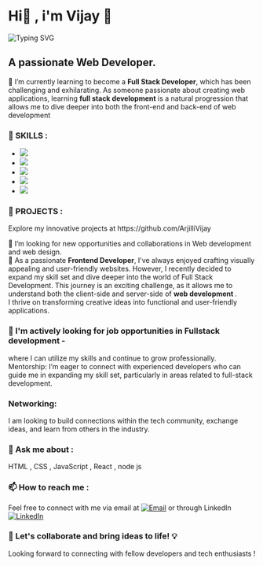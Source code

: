 <h1> Hi👋 , i'm Vijay 🙂 </h1><img src ="https://readme-typing-svg.herokuapp.com?font=Yellows&color=8803FC&size=24&lines=I'm+a+Passionate+Web+Developer.;Full-stack+Developer.; AI+Tools+Enthusiast.;An+Open-Source+Enthusiast +!.;" alt="Typing SVG" >
<h2>A passionate Web Developer.</h2>

 🌱 I’m currently learning  to become a  <b>Full Stack Developer</b>, which has been challenging and exhilarating.
 As someone passionate about creating web applications, learning <b>full stack development</b> is a natural progression that allows me to dive deeper into both the front-end and back-end of web development
<h3>🔭 SKILLS : </h3>

  - ![](https://img.shields.io/badge/HTML5-E34F26?style=for-the-badge&logo=html5&logoColor=white)
  - ![](https://img.shields.io/badge/CSS3-1572B6?style=for-the-badge&logo=css3&logoColor=white)
  - ![](https://img.shields.io/badge/JavaScript-F7DF1E?style=for-the-badge&logo=javascript&logoColor=black)
  - ![](https://img.shields.io/badge/React-20232A?style=for-the-badge&logo=react&logoColor=61DAFB)
  - ![](https://img.shields.io/badge/Node.js-43853D?style=for-the-badge&logo=node.js&logoColor=white)
<h3>💼 PROJECTS :</h3>
Explore my innovative projects at https://github.com/ArjilliVijay

 👯 I’m looking for  new opportunities and collaborations in Web development and web design.<br>
 🎀 As a passionate <b>Frontend Developer</b>, I've always enjoyed crafting visually appealing and user-friendly websites. 
 However, I recently decided to expand my skill set and dive deeper into the world of Full Stack Development. 
 This journey is an exciting challenge, as it allows me to understand both the client-side and server-side of <b>web development </b>.  
 I thrive on transforming creative ideas into functional and user-friendly applications.<br>
 <h3>🤔 I'm actively looking for job opportunities in Fullstack development -</h3>
 where I can utilize my skills and continue to grow professionally.
Mentorship: I’m eager to connect with experienced developers who can guide me in expanding my skill set, particularly in areas related to full-stack development.
<h3>Networking:</h3>
I am looking to build connections within the tech community, exchange ideas, and learn from others in the industry.<br>
 <h3>💬 Ask me about :</h3>
 HTML , CSS , JavaScript , React , node js
 <h3>📫 How to reach me : </h3>
 Feel free to connect with me via email at  <a href="mailto:arjillivijay459@gmail.com.com"><img alt="Email" src="https://img.shields.io/badge/Email-arjillivijay459@gmail.com-blue?style=flat-square&logo=gmail"></a> or through LinkedIn <a href="https://www.linkedin.com/in/arjilli-vijay"><img alt="LinkedIn" src="https://img.shields.io/badge/Linkedin-arjilli%vijay%20-blue?style=flat-square&logo=linkedin"></a><br>
 <h3>🤝 Let's collaborate and bring ideas to life! 💡<br></h3>
     Looking forward to connecting with fellow developers and tech enthusiasts !
